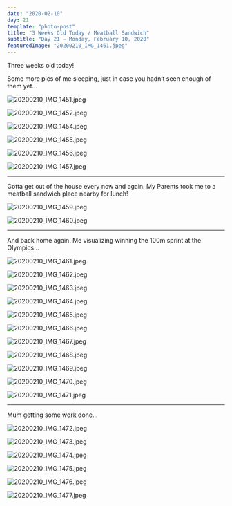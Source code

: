 ```yaml
---
date: "2020-02-10"
day: 21
template: "photo-post"
title: "3 Weeks Old Today / Meatball Sandwich"
subtitle: "Day 21 – Monday, February 10, 2020"
featuredImage: "20200210_IMG_1461.jpeg"
---
```


Three weeks old today!

Some more pics of me sleeping, just in case you hadn’t seen enough of them yet...

![20200210_IMG_1451.jpeg](20200210_IMG_1451.jpeg)

![20200210_IMG_1452.jpeg](20200210_IMG_1452.jpeg)

![20200210_IMG_1454.jpeg](20200210_IMG_1454.jpeg)

![20200210_IMG_1455.jpeg](20200210_IMG_1455.jpeg)

![20200210_IMG_1456.jpeg](20200210_IMG_1456.jpeg)

![20200210_IMG_1457.jpeg](20200210_IMG_1457.jpeg)

<hr />

Gotta get out of the house every now and again. My Parents took me to a meatball sandwich place nearby for lunch!

![20200210_IMG_1459.jpeg](20200210_IMG_1459.jpeg)

![20200210_IMG_1460.jpeg](20200210_IMG_1460.jpeg)

<hr />

And back home again. Me visualizing winning the 100m sprint at the Olympics...

![20200210_IMG_1461.jpeg](20200210_IMG_1461.jpeg)

![20200210_IMG_1462.jpeg](20200210_IMG_1462.jpeg)

![20200210_IMG_1463.jpeg](20200210_IMG_1463.jpeg)

![20200210_IMG_1464.jpeg](20200210_IMG_1464.jpeg)

![20200210_IMG_1465.jpeg](20200210_IMG_1465.jpeg)

![20200210_IMG_1466.jpeg](20200210_IMG_1466.jpeg)

![20200210_IMG_1467.jpeg](20200210_IMG_1467.jpeg)

![20200210_IMG_1468.jpeg](20200210_IMG_1468.jpeg)

![20200210_IMG_1469.jpeg](20200210_IMG_1469.jpeg)

![20200210_IMG_1470.jpeg](20200210_IMG_1470.jpeg)

![20200210_IMG_1471.jpeg](20200210_IMG_1471.jpeg)

<hr />

Mum getting some work done...

![20200210_IMG_1472.jpeg](20200210_IMG_1472.jpeg)

![20200210_IMG_1473.jpeg](20200210_IMG_1473.jpeg)

![20200210_IMG_1474.jpeg](20200210_IMG_1474.jpeg)

![20200210_IMG_1475.jpeg](20200210_IMG_1475.jpeg)

![20200210_IMG_1476.jpeg](20200210_IMG_1476.jpeg)

![20200210_IMG_1477.jpeg](20200210_IMG_1477.jpeg)
